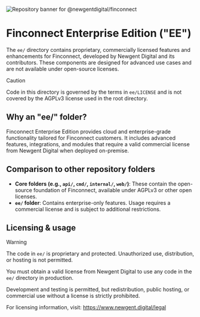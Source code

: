 ![Repository banner for @newgentdigital/finconnect](https://raw.githubusercontent.com/newgentdigital/.github/refs/heads/develop/banner.png)

# Finconnect Enterprise Edition ("EE")

The `ee/` directory contains proprietary, commercially licensed features and enhancements for Finconnect, developed by Newgent Digital and its contributors. These components are designed for advanced use cases and are not available under open-source licenses.

> [!CAUTION]
> Code in this directory is governed by the terms in `ee/LICENSE` and is not covered by the AGPLv3 license used in the root directory.

## Why an "ee/" folder?

Finconnect Enterprise Edition provides cloud and enterprise-grade functionality tailored for Finconnect customers. It includes advanced features, integrations, and modules that require a valid commercial license from Newgent Digital when deployed on-premise.

## Comparison to other repository folders

- **Core folders (e.g., `api/`, `cmd/`, `internal/`, `web/`)**: These contain the open-source foundation of Finconnect, available under AGPLv3 or other open licenses.
- **`ee/` folder**: Contains enterprise-only features. Usage requires a commercial license and is subject to additional restrictions.

## Licensing & usage

> [!WARNING]  
> The code in `ee/` is proprietary and protected. Unauthorized use, distribution, or hosting is not permitted.

You must obtain a valid license from Newgent Digital to use any code in the `ee/` directory in production.

Development and testing is permitted, but redistribution, public hosting, or commercial use without a license is strictly prohibited.

For licensing information, visit: https://www.newgent.digital/legal
